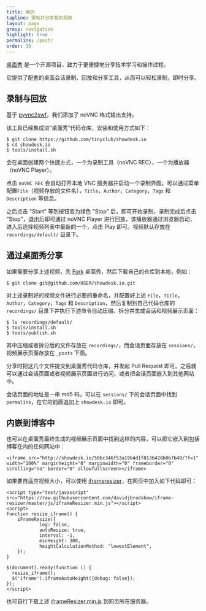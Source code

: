 ```yaml
---
title: 我的
tagline: 录制并分享我的视频
layout: page
group: navigation
highlight: true
permalink: /post/
order: 30
---
```


[桌面秀][1] 是一个开源项目，致力于更便捷地分享技术学习和操作过程。

它提供了配套的桌面会话录制、回放和分享工具，从而可以轻松录制，即时分享。

## 录制与回放

基于 [pyvnc2swf][2]，我们添加了 noVNC 格式输出支持。

该工具已经集成进“桌面秀”代码仓库，安装和使用方式如下：

    $ git clone https://github.com/tinyclub/showdesk.io
    $ cd showdesk.io
    $ tools/install.sh

会在桌面创建两个快捷方式，一个为录制工具（noVNC REC），一个为播放器（noVNC Player）。

点击 `noVNC REC` 会自动打开本地 VNC 服务器并启动一个录制界面。可以通过菜单配置`File`（视频存放的文件名），`Title`，`Author`，`Category`，`Tags` 和 `Description` 等信息。

之后点击 "Start" 等到按钮变为绿色 "Stop" 后，即可开始录制，录制完成后点击 "Stop"，退出后即可通过 noVNC Player 进行回放，该播放器通过浏览器启动，进入后选择视频列表中最新的一个，点击 Play 即可。视频默认存放在 `recordings/default/` 目录下。

## 通过桌面秀分享

如果需要分享上述视频，先 [Fork][4] 桌面秀，然后下载自己的仓库到本地，例如：

    $ git clone git@github.com/USER/showdesk.io.git

对上述录制好的视频文件进行必要的重命名，并配置好上述 `File`，`Title`，`Author`，`Category`，`Tags` 和 `Description`，然后复制到自己代码仓库的 `recordings/` 目录下并执行下述命令自动压缩、拆分并生成会话和视频展示页面：

    $ ls recordings/default/
    $ tools/install.sh
    $ tools/publish.sh

其中压缩或者拆分后的文件存放在 `recordings/`，而会话页面存放在 `sessions/`，视频展示页面存放在 `_posts` 下面。

分享时把这几个文件提交到桌面秀代码仓库，并发起 Pull Request 即可。之后就可以通过会话页面或者视频展示页面进行访问，或者把会话页面嵌入到其他网站中。

会话页面的地址是一串 md5 码，可以在 `sessions/` 下的会话页面中找到 `permalink`，在它的前面追加上 `showdesk.io` 即可。

## 内嵌到博客中

也可以在桌面秀最终生成的视频展示页面中找到这样的内容，可以把它嵌入到包括博客在内的任何网站中：

    <iframe src="http://showdesk.io/50bc346f53a19b4d1f813b428b0b7b49/?f=1" width="100%" marginheight="0" marginwidth="0" frameborder="0" scrolling="no" border="0" allowfullscreen></iframe>

如果要自适应视频大小，可以使用 [iframeresizer][5]，在网页中加入如下代码即可：

    <script type="text/javascript" src="https://raw.githubusercontent.com/davidjbradshaw/iframe-resizer/master/js/iframeResizer.min.js"></script>
    <script>
    function resize_iframe() {
        iFrameResize({
                log: false,
                autoResize: true,
                interval: -1,
                minHeight: 300,
                heightCalculationMethod: "lowestElement",
        });
    }

    $(document).ready(function () {
      resize_iframe();
      $('iframe').iframeAutoHeight({debug: false});
    });
    </script>

也可自行下载上述 [iframeResizer.min.js][6] 到网页所在服务器。

[1]: https://github.com/tinyclub/showdesk.io
[2]: https://github.com/tinyclub/pyvnc2swf
[3]: https://github.com/novnc/noVNC
[4]: https://github.com/tinyclub/showdesk.io#fork-destination-box
[5]: https://github.com/davidjbradshaw/iframe-resizer
[6]: https://raw.githubusercontent.com/davidjbradshaw/iframe-resizer/master/js/iframeResizer.min.js
[7]: https://github.com/tinyclub/cloud-ubuntu
